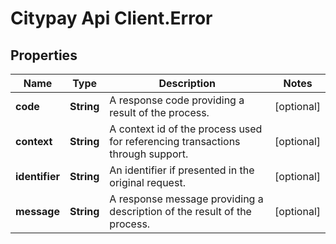 # Citypay Api Client.Error

## Properties

Name | Type | Description | Notes
------------ | ------------- | ------------- | -------------
**code** | **String** | A response code providing a result of the process. | [optional] 
**context** | **String** | A context id of the process used for referencing transactions through support. | [optional] 
**identifier** | **String** | An identifier if presented in the original request. | [optional] 
**message** | **String** | A response message providing a description of the result of the process. | [optional] 


